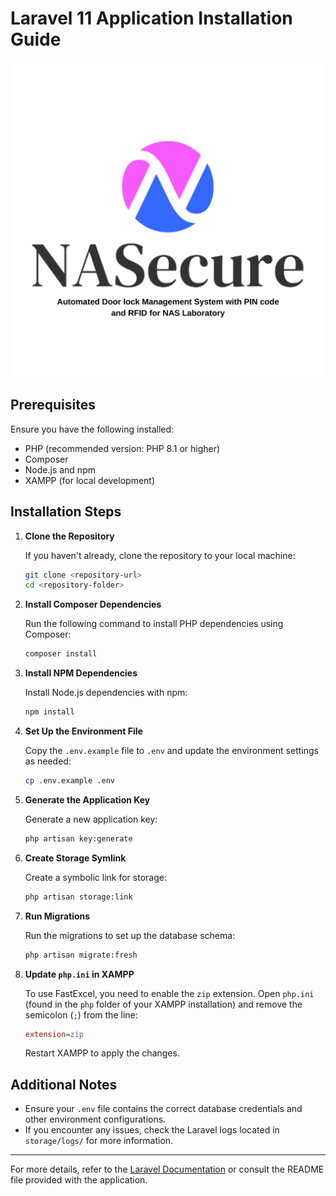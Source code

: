 # Laravel 11 Application Installation Guide

![NASECURE](public/images/NASECURE.png)

## Prerequisites

Ensure you have the following installed:
- PHP (recommended version: PHP 8.1 or higher)
- Composer
- Node.js and npm
- XAMPP (for local development)

## Installation Steps

1. **Clone the Repository**

   If you haven't already, clone the repository to your local machine:
   ```bash
   git clone <repository-url>
   cd <repository-folder>
   ```

2. **Install Composer Dependencies**

   Run the following command to install PHP dependencies using Composer:
   ```bash
   composer install
   ```

3. **Install NPM Dependencies**

   Install Node.js dependencies with npm:
   ```bash
   npm install
   ```

4. **Set Up the Environment File**

   Copy the `.env.example` file to `.env` and update the environment settings as needed:
   ```bash
   cp .env.example .env
   ```

5. **Generate the Application Key**

   Generate a new application key:
   ```bash
   php artisan key:generate
   ```

6. **Create Storage Symlink**

   Create a symbolic link for storage:
   ```bash
   php artisan storage:link
   ```

7. **Run Migrations**

   Run the migrations to set up the database schema:
   ```bash
   php artisan migrate:fresh
   ```

8. **Update `php.ini` in XAMPP**

   To use FastExcel, you need to enable the `zip` extension. Open `php.ini` (found in the `php` folder of your XAMPP installation) and remove the semicolon (`;`) from the line:
   ```ini
   extension=zip
   ```

   Restart XAMPP to apply the changes.

## Additional Notes

- Ensure your `.env` file contains the correct database credentials and other environment configurations.
- If you encounter any issues, check the Laravel logs located in `storage/logs/` for more information.

---

For more details, refer to the [Laravel Documentation](https://laravel.com/docs/11.x) or consult the README file provided with the application.
